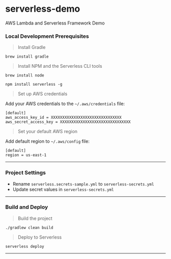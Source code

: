 # serverless-demo

AWS Lambda and Serverless Framework Demo

### Local Development Prerequisites

> Install Gradle

`brew install gradle`
<br/>


> Install NPM and the Serverless CLI tools

`brew install node`

`npm install serverless -g`
<br/>


> Set up AWS credentials

Add your AWS credentials to the `~/.aws/credentials` file:

```
[default]
aws_access_key_id = XXXXXXXXXXXXXXXXXXXXXXXXXXXXXXX
aws_secret_access_key = XXXXXXXXXXXXXXXXXXXXXXXXXXXXXXX
```

> Set your default AWS region

Add default region to `~/.aws/config` file:

```
[default]
region = us-east-1

```

---

### Project Settings

- Rename `serverless.secrets-sample.yml` to `serverless-secrets.yml`
- Update secret values in `serverless-secrets.yml`

---

### Build and Deploy

> Build the project

`./gradlew clean build`

> Deploy to Serverless

`serverless deploy`

---
